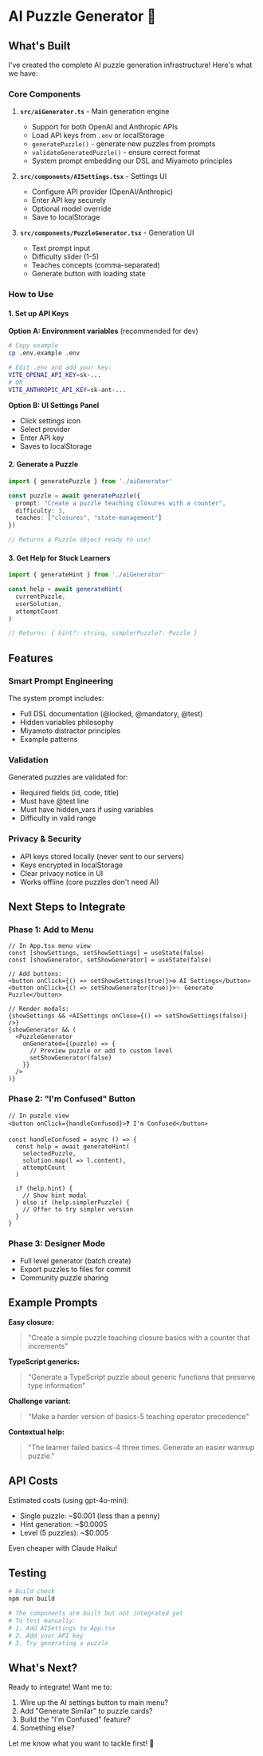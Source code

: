 # AI Puzzle Generator 🤖

## What's Built

I've created the complete AI puzzle generation infrastructure! Here's what we have:

### Core Components

1. **`src/aiGenerator.ts`** - Main generation engine
   - Support for both OpenAI and Anthropic APIs
   - Load API keys from `.env` or localStorage
   - `generatePuzzle()` - generate new puzzles from prompts
   - `validateGeneratedPuzzle()` - ensure correct format
   - System prompt embedding our DSL and Miyamoto principles

2. **`src/components/AISettings.tsx`** - Settings UI
   - Configure API provider (OpenAI/Anthropic)
   - Enter API key securely
   - Optional model override
   - Save to localStorage

3. **`src/components/PuzzleGenerator.tsx`** - Generation UI
   - Text prompt input
   - Difficulty slider (1-5)
   - Teaches concepts (comma-separated)
   - Generate button with loading state

### How to Use

#### 1. Set up API Keys

**Option A: Environment variables** (recommended for dev)
```bash
# Copy example
cp .env.example .env

# Edit .env and add your key:
VITE_OPENAI_API_KEY=sk-...
# OR
VITE_ANTHROPIC_API_KEY=sk-ant-...
```

**Option B: UI Settings Panel**
- Click settings icon
- Select provider
- Enter API key
- Saves to localStorage

#### 2. Generate a Puzzle

```typescript
import { generatePuzzle } from './aiGenerator'

const puzzle = await generatePuzzle({
  prompt: "Create a puzzle teaching closures with a counter",
  difficulty: 3,
  teaches: ["closures", "state-management"]
})

// Returns a Puzzle object ready to use!
```

#### 3. Get Help for Stuck Learners

```typescript
import { generateHint } from './aiGenerator'

const help = await generateHint(
  currentPuzzle,
  userSolution,
  attemptCount
)

// Returns: { hint?: string, simplerPuzzle?: Puzzle }
```

## Features

### Smart Prompt Engineering

The system prompt includes:
- Full DSL documentation (@locked, @mandatory, @test)
- Hidden variables philosophy
- Miyamoto distractor principles
- Example patterns

### Validation

Generated puzzles are validated for:
- Required fields (id, code, title)
- Must have @test line
- Must have hidden_vars if using variables
- Difficulty in valid range

### Privacy & Security

- API keys stored locally (never sent to our servers)
- Keys encrypted in localStorage
- Clear privacy notice in UI
- Works offline (core puzzles don't need AI)

## Next Steps to Integrate

### Phase 1: Add to Menu
```tsx
// In App.tsx menu view
const [showSettings, setShowSettings] = useState(false)
const [showGenerator, setShowGenerator] = useState(false)

// Add buttons:
<button onClick={() => setShowSettings(true)}>⚙️ AI Settings</button>
<button onClick={() => setShowGenerator(true)}>✨ Generate Puzzle</button>

// Render modals:
{showSettings && <AISettings onClose={() => setShowSettings(false)} />}
{showGenerator && (
  <PuzzleGenerator
    onGenerated={(puzzle) => {
      // Preview puzzle or add to custom level
      setShowGenerator(false)
    }}
  />
)}
```

### Phase 2: "I'm Confused" Button
```tsx
// In puzzle view
<button onClick={handleConfused}>❓ I'm Confused</button>

const handleConfused = async () => {
  const help = await generateHint(
    selectedPuzzle,
    solution.map(l => l.content),
    attemptCount
  )

  if (help.hint) {
    // Show hint modal
  } else if (help.simplerPuzzle) {
    // Offer to try simpler version
  }
}
```

### Phase 3: Designer Mode
- Full level generator (batch create)
- Export puzzles to files for commit
- Community puzzle sharing

## Example Prompts

**Easy closure:**
> "Create a simple puzzle teaching closure basics with a counter that increments"

**TypeScript generics:**
> "Generate a TypeScript puzzle about generic functions that preserve type information"

**Challenge variant:**
> "Make a harder version of basics-5 teaching operator precedence"

**Contextual help:**
> "The learner failed basics-4 three times. Generate an easier warmup puzzle."

## API Costs

Estimated costs (using gpt-4o-mini):
- Single puzzle: ~$0.001 (less than a penny)
- Hint generation: ~$0.0005
- Level (5 puzzles): ~$0.005

Even cheaper with Claude Haiku!

## Testing

```bash
# Build check
npm run build

# The components are built but not integrated yet
# To test manually:
# 1. Add AISettings to App.tsx
# 2. Add your API key
# 3. Try generating a puzzle
```

## What's Next?

Ready to integrate! Want me to:
1. Wire up the AI settings button to main menu?
2. Add "Generate Similar" to puzzle cards?
3. Build the "I'm Confused" feature?
4. Something else?

Let me know what you want to tackle first! 🚀
